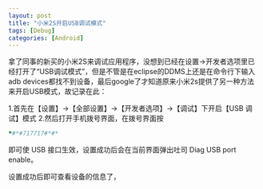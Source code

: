 ```yaml
---
layout: post
title: "小米2S开启USB调试模式"
tags: [Debug]
categories: [Android]
---
```


拿了同事的新买的小米2S来调试应用程序，没想到已经在设置->开发者选项里已经打开了“USB调试模式”，但是不管是在eclipse的DDMS上还是在命令行下输入adb devices都找不到设备，最后google了才知道原来小米2s提供了另一种方法来开启USB模式，故记录在此：

1.首先在【设置】→【全部设置】→【开发者选项】→【调试】下开启【USB 调试】模式
2.然后打开手机拨号界面，在拨号界面按	

```ruby
*#*#717717#*#*
```
	
即可使 USB 接口生效，设置成功后会在当前界面弹出吐司 Diag USB port enable。

设置成功后即可查看设备的信息了，